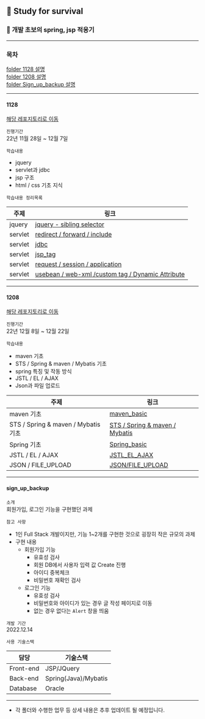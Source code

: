 
## 🌟 Study for survival

### 📍 개발 초보의 spring, jsp 적응기

----

### 목차

[folder 1128 설명](#1128)    
[folder 1208 설명](#1208)    
[folder Sign_up_backup 설명](#sign_up_backup)

---

#### 1128

[해당 레포지토리로 이동](https://github.com/ssook1222/Study-for-survival/tree/master/1128)

`진행기간`     
22년 11월 28일 ~ 12월 7일     

`학습내용` 
- jquery
- servlet과 jdbc
- jsp 구조
- html / css 기초 지식

`학습내용 정리목록`

|주제|링크|
|------|---|
|jquery|[jquery - sibling selector](https://github.com/ssook1222/Study-for-survival/tree/master/1128/jquery/jquery_selector.md)|
|servlet|[redirect / forward / include](https://github.com/ssook1222/Study-for-survival/tree/master/1128/servlet/servlet_redirect_forward_include.md)|
|servlet|[jdbc](https://github.com/ssook1222/Study-for-survival/tree/master/1128/servlet/jdbc.md)|
|servlet|[jsp_tag](https://github.com/ssook1222/Study-for-survival/tree/master/1128/servlet/jsp_tag.md)
|servlet|[request / session / application](https://github.com/ssook1222/Study-for-survival/tree/master/1128/servlet/req_session_app.md)
|servlet|[usebean / web-xml /custom tag / Dynamic Attribute](https://github.com/ssook1222/Study-for-survival/tree/master/1128/servlet/usebean_webXml_customTag_DynamicAttr.md)


---

#### 1208

[해당 레포지토리로 이동](https://github.com/ssook1222/Study-for-survival/tree/master/1208)

`진행기간`     
22년 12월 8일 ~ 12월 22일

`학습내용`
- maven 기초    
- STS / Spring & maven / Mybatis 기초
- spring 특징 및 작동 방식
- JSTL / EL / AJAX
- Json과 파일 업로드

|주제|링크|
|------|---|
|maven 기초|[maven_basic](https://github.com/ssook1222/Study-for-survival/tree/master/1208/spring/maven_basic.md)|
|STS / Spring & maven / Mybatis 기초|[STS / Spring & maven / Mybatis](https://github.com/ssook1222/Study-for-survival/tree/master/1208/spring/STS_springMaven_Mybatis.md)|
|Spring 기초|[Spring_basic](https://github.com/ssook1222/Study-for-survival/tree/master/1208/spring/spring_basic.md)|
|JSTL / EL / AJAX|[JSTL_EL_AJAX](https://github.com/ssook1222/Study-for-survival/blob/master/1208/spring/JSTL_EL_AJAX.md)|
|JSON / FILE_UPLOAD|[JSON/FILE_UPLOAD](https://github.com/ssook1222/Study-for-survival/blob/master/1208/spring/JSON_FileUpload.md)|

---

#### sign_up_backup

`소개`    
회원가입, 로그인 기능을 구현했던 과제

`참고 사항`
- 1인 Full Stack 개발이지만, 기능 1~2개를 구현한 것으로 굉장히 작은 규모의 과제
- 구현 내용
    - 회원가입 기능
        - 유효성 검사
        - 회원 DB에서 사용자 입력 값 Create 진행
        - 아이디 중복체크 
        - 비밀번호 재확인 검사
    - 로그인 기능
        - 유효성 검사
        - 비밀번호와 아이디가 있는 경우 글 작성 페이지로 이동
        - 없는 경우 없다는 `Alert` 창을 띄움
    
`개발 기간`   
2022.12.14

`사용 기술스택`    

| 담당 |기술스택|
|------|---|
|Front-end | JSP/JQuery |
|Back-end|Spring(Java)/Mybatis|
|Database|Oracle|

---


* 각 폴더와 수행한 업무 등 상세 내용은 추후 업데이트 될 예정입니다.

